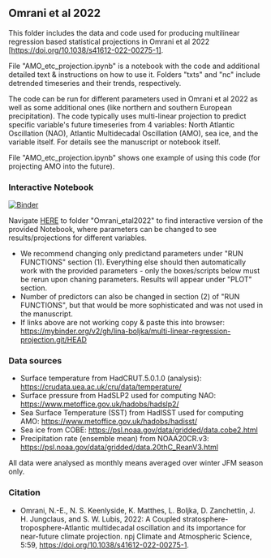 ## Omrani et al 2022

This folder includes the data and code used for producing multilinear regression based statistical projections in Omrani et al 2022 [https://doi.org/10.1038/s41612-022-00275-1]. 

File "AMO_etc_projection.ipynb" is a notebook with the code and additional detailed text & instructions on how to use it.
Folders "txts" and "nc" include detrended timeseries and their trends, respectively. 

The code can be run for different parameters used in Omrani et al 2022 as well as some additional ones (like northern and southern European precipitation). The code typically uses multi-linear projection to predict specific variable's future timeseries from 4 variables: North Atlantic Oscillation (NAO), Atlantic Multidecadal Oscillation (AMO), sea ice, and the variable itself. For details see the manuscript or notebook itself.

File "AMO_etc_projection.ipynb" shows one example of using this code (for projecting AMO into the future).

### Interactive Notebook

[![Binder](https://mybinder.org/badge_logo.svg)](https://mybinder.org/v2/gh/lina-boljka/multi-linear-regression-projection.git/HEAD)

Navigate <a href="https://mybinder.org/v2/gh/lina-boljka/multi-linear-regression-projection.git/HEAD">HERE</a> to folder "Omrani_etal2022" to find interactive version of the provided Notebook, where parameters can be changed to see results/projections for different variables.
* We recommend changing only predictand parameters under "RUN FUNCTIONS" section (1). Everything else should then automatically work with the provided parameters - only the boxes/scripts below must be rerun upon chaning parameters. Results will appear under "PLOT" section.
* Number of predictors can also be changed in section (2) of "RUN FUNCTIONS", but that would be more sophisticated and was not used in the manuscript.
* If links above are not working copy & paste this into browser: https://mybinder.org/v2/gh/lina-boljka/multi-linear-regression-projection.git/HEAD

### Data sources
* Surface temperature from HadCRUT.5.0.1.0 (analysis): https://crudata.uea.ac.uk/cru/data/temperature/
* Surface pressure from HadSLP2 used for computing NAO: https://www.metoffice.gov.uk/hadobs/hadslp2/  
* Sea Surface Temperature (SST) from HadISST used for computing AMO: https://www.metoffice.gov.uk/hadobs/hadisst/
* Sea ice from COBE: https://psl.noaa.gov/data/gridded/data.cobe2.html 
* Precipitation rate (ensemble mean) from NOAA20CR.v3: https://psl.noaa.gov/data/gridded/data.20thC_ReanV3.html

All data were analysed as monthly means averaged over winter JFM season only.

### Citation
* Omrani, N.-E., N. S. Keenlyside, K. Matthes, L. Boljka, D. Zanchettin, J. H. Jungclaus, and S. W. Lubis, 2022: A Coupled stratosphere-troposphere-Atlantic multidecadal oscillation and its importance for near-future climate projection. npj Climate and Atmospheric Science, 5:59, https://doi.org/10.1038/s41612-022-00275-1. 
